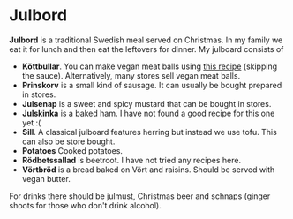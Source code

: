 # Julbord

**Julbord** is a traditional Swedish meal served on Christmas. In my family we
eat it for lunch and then eat the leftovers for dinner. My julboard consists of

- **Köttbullar**. You can make vegan meat balls using
  [this recipe](./kottbollar_med_brunsas.md) (skipping the sauce).
  Alternatively, many stores sell vegan meat balls.
- **Prinskorv** is a small kind of sausage. It can usually be bought prepared in
  stores.
- **Julsenap** is a sweet and spicy mustard that can be bought in stores.
- **Julskinka** is a baked ham. I have not found a good recipe for this one yet
  :(
- **Sill**. A classical julboard features herring but instead we use tofu. This
  can also be store bought.
- **Potatoes** Cooked potatoes.
- **Rödbetssallad** is beetroot. I have not tried any recipes here.
- **Vörtbröd** is a bread baked on Vört and raisins. Should be served with vegan
  butter.

For drinks there should be julmust, Christmas beer and schnaps (ginger shoots
for those who don't drink alcohol).
